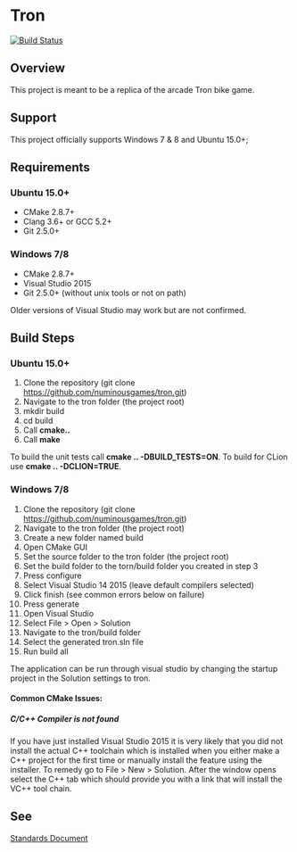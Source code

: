 # Tron #

[![Build Status][Travis Badge]][Travis Link]

## Overview ##
This project is meant to be a replica of the arcade Tron bike game.

## Support ##
This project officially supports Windows 7 & 8 and Ubuntu 15.0+;

## Requirements ##

### Ubuntu 15.0+ ###

 * CMake 2.8.7+
 * Clang 3.6+ or GCC 5.2+
 * Git 2.5.0+
 
### Windows 7/8 ###

 * CMake 2.8.7+
 * Visual Studio 2015
 * Git 2.5.0+ (without unix tools or not on path)
 
Older versions of Visual Studio may work but are not 
confirmed.

## Build Steps ##

### Ubuntu 15.0+ ###

1. Clone the repository (git clone https://github.com/numinousgames/tron.git)
2. Navigate to the tron folder (the project root)
3. mkdir build
4. cd build
5. Call **cmake..**
6. Call **make**

To build the unit tests call **cmake .. -DBUILD_TESTS=ON**.
To build for CLion use **cmake .. -DCLION=TRUE**.

### Windows 7/8 ###

1. Clone the repository (git clone https://github.com/numinousgames/tron.git)
2. Navigate to the tron folder (the project root)
3. Create a new folder named build
4. Open CMake GUI
5. Set the source folder to the tron folder (the project root)
6. Set the build folder to the torn/build folder you created in step 3
7. Press configure
8. Select Visual Studio 14 2015 (leave default compilers selected)
9. Click finish (see common errors below on failure)
10. Press generate
11. Open Visual Studio
12. Select File > Open > Solution
13. Navigate to the tron/build folder
14. Select the generated tron.sln file
15. Run build all

The application can be run through visual studio by changing the startup 
project in the Solution settings to tron.

#### Common CMake Issues: ####
##### C/C++ Compiler is not found #####
If you have just installed Visual Studio 2015 it is very likely that you did
not install the actual C++ toolchain which is installed when you either make 
a C++ project for the first time or manually install the feature using the
installer. To remedy go to File > New > Solution. After the window opens
select the C++ tab which should provide you with a link that will install
the VC++ tool chain.

## See ##

[Standards Document][Standards]


[Standards]: http://bit.ly/1J4g51q
[Travis Badge]: https://travis-ci.org/numinousgames/tron.svg?branch=memory
[Travis Link]: https://travis-ci.org/numinousgames/tron